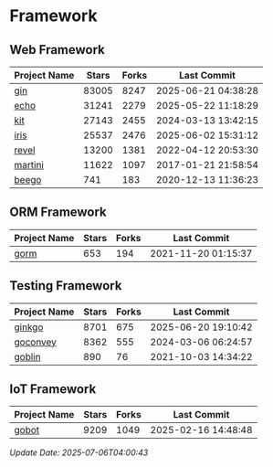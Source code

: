 # Framework

## Web Framework
| Project Name | Stars | Forks | Last Commit |
| ------------ | ----- | ----- | ----------- |
| [gin](https://github.com/gin-gonic/gin) | 83005 | 8247 | 2025-06-21 04:38:28 |
| [echo](https://github.com/labstack/echo) | 31241 | 2279 | 2025-05-22 11:18:29 |
| [kit](https://github.com/go-kit/kit) | 27143 | 2455 | 2024-03-13 13:42:15 |
| [iris](https://github.com/kataras/iris) | 25537 | 2476 | 2025-06-02 15:31:12 |
| [revel](https://github.com/revel/revel) | 13200 | 1381 | 2022-04-12 20:53:30 |
| [martini](https://github.com/go-martini/martini) | 11622 | 1097 | 2017-01-21 21:58:54 |
| [beego](https://github.com/astaxie/beego) | 741 | 183 | 2020-12-13 11:36:23 |

## ORM Framework
| Project Name | Stars | Forks | Last Commit |
| ------------ | ----- | ----- | ----------- |
| [gorm](https://github.com/jinzhu/gorm) | 653 | 194 | 2021-11-20 01:15:37 |

## Testing Framework
| Project Name | Stars | Forks | Last Commit |
| ------------ | ----- | ----- | ----------- |
| [ginkgo](https://github.com/onsi/ginkgo) | 8701 | 675 | 2025-06-20 19:10:42 |
| [goconvey](https://github.com/smartystreets/goconvey) | 8362 | 555 | 2024-03-06 06:24:57 |
| [goblin](https://github.com/franela/goblin) | 890 | 76 | 2021-10-03 14:34:22 |

## IoT Framework
| Project Name | Stars | Forks | Last Commit |
| ------------ | ----- | ----- | ----------- |
| [gobot](https://github.com/hybridgroup/gobot) | 9209 | 1049 | 2025-02-16 14:48:48 |

*Update Date: 2025-07-06T04:00:43*